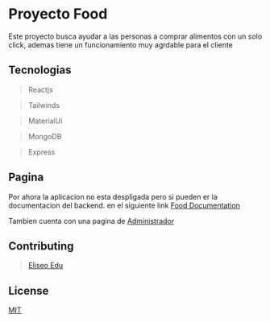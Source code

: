 # Proyecto Food
Este proyecto busca ayudar a las personas a comprar alimentos con un solo click,
ademas tiene un funcionamiento muy agrdable para el cliente

## Tecnologias

> Reactjs

> Tailwinds

> MaterialUi

> MongoDB

> Express 


## Pagina

Por ahora la aplicacion no esta despligada pero si pueden er la documentacion del backend.
en el siguiente link
[Food Documentation](https://documenter.getpostman.com/view/17188507/Uz5DocEi#a804ec96-90f4-4430-826b-bf595a577ac3)

Tambien cuenta con una pagina de [Administrador](https://admin-food.vercel.app/)


## Contributing
> [Eliseo Edu](https://github.com/Eliseonop)


## License
[MIT](https://choosealicense.com/licenses/mit/)
